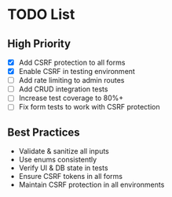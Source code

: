 # TODO List
## High Priority
- [x] Add CSRF protection to all forms
- [x] Enable CSRF in testing environment
- [ ] Add rate limiting to admin routes
- [ ] Add CRUD integration tests
- [ ] Increase test coverage to 80%+
- [ ] Fix form tests to work with CSRF protection

## Best Practices
- Validate & sanitize all inputs
- Use enums consistently
- Verify UI & DB state in tests
- Ensure CSRF tokens in all forms
- Maintain CSRF protection in all environments

